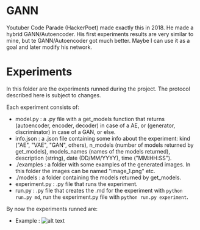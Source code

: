 # GANN

  Youtuber Code Parade (HackerPoet) made exactly this in 2018. He made a hybrid GANN/Autoencoder. His first experiments results are very similar to mine, but te GANN/Autoencoder got much better. Maybe I can use it as a goal and later modify his network.

# Experiments

In this folder are the experiments runned during the project.
The protocol described here is subject to changes.

Each experiment consists of:

* model.py : a .py file with a get_models function that returns (autoencoder, encoder, decoder) in case of a AE, or (generator, discriminator) in case of a GAN, or else.
* info.json : a .json file containing some info about the experiment: kind ("AE", "VAE", "GAN", others), n_models (number of models returned by get_models), models_names (names of the models returned), description (string), date (DD/MM/YYYY), time ("MM:HH:SS").
* ./examples : a folder with some examples of the generated images. In this folder the images can be named "image_1.png" etc.
* ./models :  a folder containing the models returned by get_models.
* experiment.py : .py file that runs the experiment.
* run.py : .py file that creates the .md for the experiment with `python run.py md`, run the experiment.py file with `python run.py experiment`.

By now the experiments runned are:

* Example : ![alt text](/example/examples/image_3257 "Logo Title Text 1")
